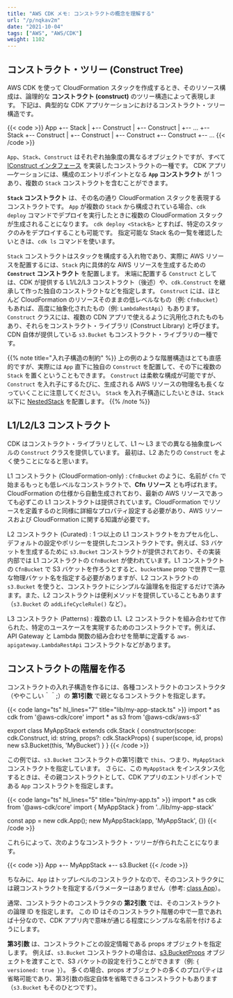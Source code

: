 ```yaml
---
title: "AWS CDK メモ: コンストラクトの概念を理解する"
url: "/p/nqkav2m"
date: "2021-10-04"
tags: ["AWS", "AWS/CDK"]
weight: 1102
---
```


コンストラクト・ツリー (Construct Tree)
----

AWS CDK を使って CloudFormation スタックを作成するとき、そのリソース構成は、論理的な __コンストラクト (construct)__ のツリー構造によって表現します。
下記は、典型的な CDK アプリケーションにおけるコンストラクト・ツリー構造です。

{{< code >}}
App
  +-- Stack
  |     +-- Construct
  |     +-- Construct
  |     +-- ...
  +-- Stack
        +-- Construct
        |     +-- Construct
        |     +-- Construct
        +-- Construct
        +-- ...
{{< /code >}}

`App`、`Stack`、`Construct` はそれぞれ抽象度の異なるオブジェクトですが、すべて [IConstruct インタフェース](https://docs.aws.amazon.com/cdk/api/latest/docs/@aws-cdk_core.IConstruct.html) を実装したコンストラクトの一種です。
CDK アプリ―ケーションには、構成のエントリポイントとなる __`App` コンストラクト__ が 1 つあり、複数の `Stack` コンストラクトを含むことができます。

__`Stack` コンストラクト__ は、その名の通り CloudFormation スタックを表現するコンストラクトです。
`App` が複数の `Stack` から構成されている場合、`cdk deploy` コマンドでデプロイを実行したときに複数の CloudFormation スタックが生成されることになります。
`cdk deploy <Stack名>` とすれば、特定のスタックのみをデプロイすることも可能です。
指定可能な Stack 名の一覧を確認したいときは、`cdk ls` コマンドを使います。

`Stack` コンストラクトはスタックを構成する入れ物であり、実際に AWS リソースを配置するには、`Stack` 内に具体的な AWS リソースを生成するための __`Construct` コンストラクト__ を配置します。
末端に配置する `Construct` としては、CDK が提供する L1/L2/L3 コンストラクト（後述）や、`cdk.Construct` を継承して作った独自のコンストラクトなどを指定します。
`Construct` には、ほとんど CloudFormation のリソースそのままの低レベルなもの（例: `CfnBucket`）もあれば、高度に抽象化されたもの（例: `LambdaRestApi`）もあります。
`Construct` クラスには、複数の CDN アプリで使えるように汎用化されたものもあり、それらをコンストラクト・ライブラリ (Construct Library) と呼びます。
CDN 自体が提供している `s3.Bucket` もコンストラクト・ライブラリの一種です。

{{% note title="入れ子構造の制約" %}}
上の例のような階層構造はとても直感的ですが、実際には `App` 直下に独自の `Construct` を配置して、その下に複数の `Stack` を置くということもできます。
`Construct` は柔軟な構成が可能ですが、`Construct` を入れ子にするたびに、生成される AWS リソースの物理名も長くなっていくことに注意してください。
`Stack` を入れ子構造にしたいときは、`Stack` 以下に [NestedStack](https://docs.aws.amazon.com/cdk/api/latest/docs/@aws-cdk_aws-cloudformation.NestedStack.html) を配置します。
{{% /note %}}


L1/L2/L3 コンストラクト
----

CDK はコンストラクト・ライブラリとして、L1 ～ L3 までの異なる抽象度レベルの `Construct` クラスを提供しています。
最初は、L2 あたりの `Construct` をよく使うことになると思います。

L1 コンストラクト (CloudFormation-only)
: `CfnBucket` のように、名前が `Cfn` で始まるもっとも低レベルなコンストラクトで、__Cfn リソース__ とも呼ばれます。CloudFormation の仕様から自動生成されており、最新の AWS リソースであっても必ずこの L1 コンストラクトは提供されています。CloudFormation でリソースを定義するのと同様に詳細なプロパティ設定する必要があり、AWS リソースおよび CloudFormation に関する知識が必要です。

L2 コンストラクト (Curated)
: 1 つ以上の L1 コンストラクトをカプセル化し、デフォルトの設定やポリシーを提供したコンストラクトです。例えば、S3 バケットを生成するために `s3.Bucket` コンストラクトが提供されており、その実装内部では L1 コンストラクトの `CfnBucket` が使われています。L1 コンストラクトの `CfnBucket` で S3 バケットを作ろうとすると、`bucketName` prop で世界で一意な物理バケット名を指定する必要がありますが、L2 コンストラクトの `s3.Bucket` を使うと、コンストラクトにシンプルな論理名を指定するだけで済みます。また、L2 コンストラクトは便利メソッドを提供していることもあります（`s3.Bucket` の `addLifeCycleRule()` など）。

L3 コンストラクト (Patterns)
: 複数の L1、L2 コンストラクトを組み合わせて作られた、特定のユースケースを実現するためのコンストラクトです。例えば、API Gateway と Lambda 関数の組み合わせを簡単に定義する `aws-apigateway.LambdaRestApi` コンストラクトなどがあります。


コンストラクトの階層を作る
----

コンストラクトの入れ子構造を作るには、各種コンストラクトのコンストラクタ（ややこしい＾＾;）の __第1引数__ で親となるコンストラクトを指定します。

{{< code lang="ts" hl_lines="7" title="lib/my-app-stack.ts" >}}
import * as cdk from '@aws-cdk/core'
import * as s3 from '@aws-cdk/aws-s3'

export class MyAppStack extends cdk.Stack {
  constructor(scope: cdk.Construct, id: string, props?: cdk.StackProps) {
    super(scope, id, props)
    new s3.Bucket(this, 'MyBucket')
  }
}
{{< /code >}}

この例では、`s3.Bucket` コンストラクトの第1引数で `this`、つまり、`MyAppStack` コンストラクトを指定しています。
さらに、この `MyAppStack` をインスタンス化するときは、その親コンストラクトとして、CDK アプリのエントリポイントである `App` コンストラクトを指定します。

{{< code lang="ts" hl_lines="5" title="bin/my-app.ts" >}}
import * as cdk from '@aws-cdk/core'
import { MyAppStack } from '../lib/my-app-stack'

const app = new cdk.App();
new MyAppStack(app, 'MyAppStack', {})
{{< /code >}}

これらによって、次のようなコンストラクト・ツリーが作られたことになります。

{{< code >}}
App
 +-- MyAppStack
      +-- s3.Bucket
{{< /code >}}

ちなみに、`App` はトップレベルのコンストラクトなので、そのコンストラクタには親コンストラクトを指定するパラメーターはありません（参考: [class App](https://docs.aws.amazon.com/cdk/api/latest/docs/@aws-cdk_core.App.html)）。

通常、コンストラクトのコンストラクタの __第2引数__ では、そのコンストラクトの論理 ID を指定します。
この ID はそのコンストラクト階層の中で一意であれば十分なので、CDK アプリ内で意味が通じる程度にシンプルな名前を付けるようにします。

__第3引数__ は、コンストラクトごとの設定情報である props オブジェクトを指定します。
例えば、`s3.Bucket` コンストラクトの場合は、[s3.BucketProps](https://docs.aws.amazon.com/cdk/api/latest/docs/@aws-cdk_aws-s3.BucketProps.html) オブジェクトを渡すことで、S3 バケットの設定を行うことができます（例: `{ versioned: true }`）。
多くの場合、props オブジェクトの多くのプロパティは省略可能であり、第3引数の指定自体を省略できるコンストラクトもあります（`s3.Bucket` もそのひとつです）。


